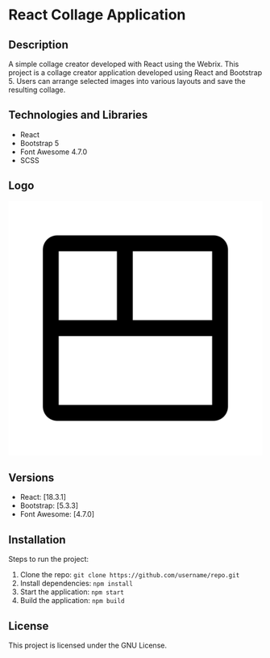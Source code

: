 # React Collage Application

## Description
A simple collage creator developed with React using the Webrix. This project is a collage creator application developed using React and Bootstrap 5. Users can arrange selected images into various layouts and save the resulting collage.

## Technologies and Libraries
- React
- Bootstrap 5
- Font Awesome 4.7.0
- SCSS

## Logo
![Project Logo](public/logo.svg)

## Versions
- React: [18.3.1]
- Bootstrap: [5.3.3]
- Font Awesome: [4.7.0]

## Installation
Steps to run the project:
1. Clone the repo: `git clone https://github.com/username/repo.git`
2. Install dependencies: `npm install`
3. Start the application: `npm start`
4. Build the application: `npm build`

## License
This project is licensed under the GNU License.
